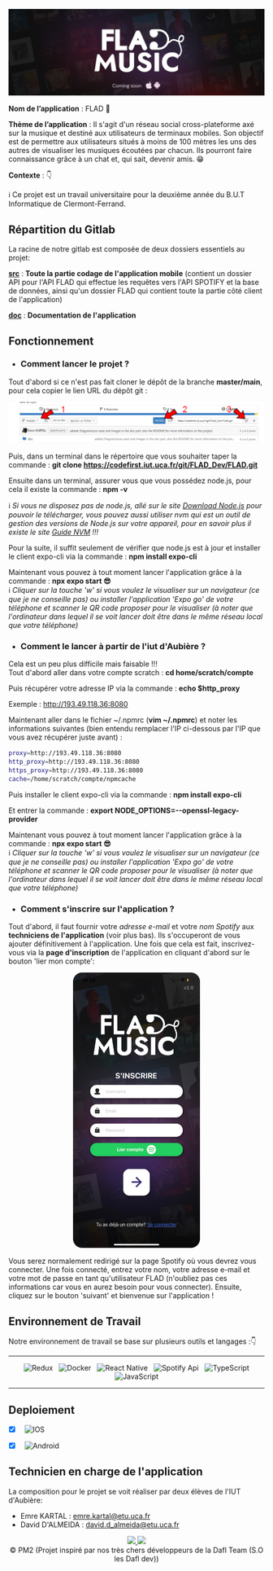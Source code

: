 <div align = center>

![Image de l'application](doc/Images/Banner_App.png)

</div>

**Nom de l’application** : FLAD :musical_note:
</br>

**Thème de l’application** :  Il s'agit d'un réseau social cross-plateforme axé sur la musique et destiné aux utilisateurs de terminaux mobiles. Son objectif est de permettre aux utilisateurs situés à moins de 100 mètres les uns des autres de visualiser les musiques écoutées par chacun. Ils pourront faire connaissance grâce à un chat et, qui sait, devenir amis. :grin:
</br>

**Contexte** : 👇
</br>

:information_source: Ce projet est un travail universitaire pour la deuxième année du B.U.T Informatique de Clermont-Ferrand. 

## Répartition du Gitlab

La racine de notre gitlab est composée de deux dossiers essentiels au projet:

[**src**](src) : **Toute la partie codage de l'application mobile** (contient un dossier API pour l'API FLAD qui effectue les requêtes vers l'API SPOTIFY et la base de données, ainsi qu'un dossier FLAD qui contient toute la partie côté client de l'application)

[**doc**](doc) : **Documentation de l'application** 

## Fonctionnement

- ### Comment lancer le projet ? 

Tout d'abord si ce n'est pas fait cloner le dépôt de la branche **master/main**, pour cela copier le lien URL du dépôt git :

<div align = center>

![Comment cloner](doc/Images/HowToClone.png)

</div>

Puis, dans un terminal dans le répertoire que vous souhaiter taper la commande : **git clone https://codefirst.iut.uca.fr/git/FLAD_Dev/FLAD.git**

Ensuite dans un terminal, assurer vous que vous possédez node.js, pour cela il existe la commande : **npm -v**


:information_source: *Si vous ne disposez pas de node.js, allé sur le site [Download Node.js](https://nodejs.org/en/download/) pour pouvoir le télécharger, vous pouvez aussi utiliser nvm qui est un outil de gestion des versions de Node.js sur votre appareil, pour en savoir plus il existe le site [Guide NVM](https://www.freecodecamp.org/news/node-version-manager-nvm-install-guide/) !!!*
<br>

Pour la suite, il suffit seulement de vérifier que node.js est à jour et installer le client expo-cli via la commande : **npm install expo-cli** 

Maintenant vous pouvez à tout moment lancer l'application grâce à la commande : **npx expo start :sunglasses:**
<br>
:information_source: *Cliquer sur la touche 'w' si vous voulez le visualiser sur un navigateur (ce que je ne conseille pas) ou installer l'application 'Expo go' de votre téléphone et scanner le QR code proposer pour le visualiser (à noter que l'ordinateur dans lequel il se voit lancer doit être dans le même réseau local que votre téléphone)*

- ### Comment le lancer à partir de l'iut d'Aubière ?

Cela est un peu plus difficile mais faisable !!!
<br>
Tout d'abord aller dans votre compte scratch : **cd home/scratch/compte**

Puis récupérer votre adresse IP via la commande : **echo $http_proxy**

Exemple : http://193.49.118.36:8080

Maintenant aller dans le fichier ~/.npmrc (**vim ~/.npmrc**) et noter les informations suivantes (bien entendu remplacer l'IP ci-dessous par l'IP que vous avez récupérer juste avant) :

``` bash
proxy=http://193.49.118.36:8080
http_proxy=http://193.49.118.36:8080
https_proxy=http://193.49.118.36:8080
cache=/home/scratch/compte/npmcache
```

Puis installer le client expo-cli via la commande : **npm install expo-cli**

Et entrer la commande : **export NODE_OPTIONS=--openssl-legacy-provider**

Maintenant vous pouvez à tout moment lancer l'application grâce à la commande : **npx expo start :sunglasses:**
<br>
:information_source: *Cliquer sur la touche 'w' si vous voulez le visualiser sur un navigateur (ce que je ne conseille pas) ou installer l'application 'Expo go' de votre téléphone et scanner le QR code proposer pour le visualiser (à noter que l'ordinateur dans lequel il se voit lancer doit être dans le même réseau local que votre téléphone)*

- ### Comment s'inscrire sur l'application ? 

Tout d'abord, il faut fournir votre *adresse e-mail* et votre *nom Spotify* aux **techniciens de l'application** (voir plus bas). Ils s'occuperont de vous ajouter définitivement à l'application. Une fois que cela est fait, inscrivez-vous via la **page d'inscription** de l'application en cliquant d'abord sur le bouton 'lier mon compte':

<div align = center>

<img src="doc/Images/Real_RegisterPage.png" width="250" >

</div>


Vous serez normalement redirigé sur la page Spotify où vous devrez vous connecter. Une fois connecté, entrez votre nom, votre adresse e-mail et votre mot de passe en tant qu'utilisateur FLAD (n'oubliez pas ces informations car vous en aurez besoin pour vous connecter). Ensuite, cliquez sur le bouton 'suivant' et bienvenue sur l'application !

## Environnement de Travail

Notre environnement de travail se base sur plusieurs outils et langages :👇

<div align = center>

---

&nbsp; ![Redux](https://img.shields.io/badge/Redux-593D88?style=for-the-badge&logo=redux&logoColor=white)
&nbsp; ![Docker](https://img.shields.io/badge/Docker-2496ED.svg?style=for-the-badge&logo=Docker&logoColor=white)
&nbsp; ![React Native](https://img.shields.io/badge/React_Native-20232A?style=for-the-badge&logo=react&logoColor=61DAFB)
&nbsp; ![Spotify Api](https://img.shields.io/badge/Spotify-1ED760?&style=for-the-badge&logo=spotify&logoColor=white)
&nbsp; ![TypeScript](https://img.shields.io/badge/TypeScript-000?style=for-the-badge&logo=typescript&logoColor=white&color=blue)
&nbsp; ![JavaScript](https://img.shields.io/badge/JavaScript-000?style=for-the-badge&logo=javascript&logoColor=white&color=yellow)

---

</div>

## Deploiement
- [x] &nbsp; ![IOS](https://img.shields.io/badge/IOS-000?style=for-the-badge&logo=apple&logoColor=black&color=white)
- [x] &nbsp; ![Android](https://img.shields.io/badge/Android-000?style=for-the-badge&logo=android&logoColor=white&color=green)


## Technicien en charge de l'application

La composition pour le projet se voit réaliser par deux élèves de l'IUT d'Aubière:
<br>
- Emre KARTAL : emre.kartal@etu.uca.fr
- David D'ALMEIDA : david.d_almeida@etu.uca.fr

<div align="center">
<a href = "https://codefirst.iut.uca.fr/git/emre.kartal">
<img src="https://codefirst.iut.uca.fr/git/avatars/402cf312e853192f42c0135a888725c2?size=870" width="50" >
</a>
<a href = "https://codefirst.iut.uca.fr/git/david.d_almeida">
<img src="https://codefirst.iut.uca.fr/git/avatars/0f8eaaad1e26d3de644ca522eccaea7c?size=870" width="50" >
</a>
</div>

<div align = center>
© PM2 (Projet inspiré par nos très chers développeurs de la Dafl Team (S.O les Dafl dev))
</div>


